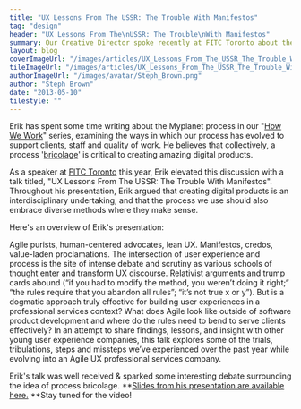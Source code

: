 ```yaml
---
title: "UX Lessons From The USSR: The Trouble With Manifestos"
tag: "design"
header: "UX Lessons From The\nUSSR: The Trouble\nWith Manifestos"
summary: Our Creative Director spoke recently at FITC Toronto about the intersection of user experience and process.
layout: blog
coverImageUrl: "/images/articles/UX_Lessons_From_The_USSR_The_Trouble_With_Manifestos/cover.jpg"
tileImageUrl: "/images/articles/UX_Lessons_From_The_USSR_The_Trouble_With_Manifestos/tile.jpg"
authorImageUrl: "/images/avatar/Steph_Brown.png"
author: "Steph Brown"
date: "2013-05-10"
tilestyle: ""
---
```


Erik has spent some time writing about the Myplanet process in our "[How We Work](http://www.youredm.com/2013/05/13/daft-punks-random-access-memories-leaked/)" series, examining the ways in which our process has evolved to support clients, staff and quality of work. He believes that collectively, a process '[bricolage](http://en.wikipedia.org/wiki/Bricolage)' is critical to creating amazing digital products. 

As a speaker at [FITC Toronto](http://fitc.ca/event/to13/) this year, Erik elevated this discussion with a talk titled, "UX Lessons From The USSR: The Trouble With Manifestos". Throughout his presentation, Erik argued that creating digital products is an interdisciplinary undertaking, and that the process we use should also embrace diverse methods where they make sense.

Here's an overview of Erik's presentation:

Agile purists, human-centered advocates, lean UX. Manifestos, credos, value-laden proclamations. The intersection of user experience and process is the site of intense debate and scrutiny as various schools of thought enter and transform UX discourse. Relativist arguments and trump cards abound (“if you had to modify the method, you weren’t doing it right;“ “the rules require that you abandon all rules”; “it’s not true x or y”). But is a dogmatic approach truly effective for building user experiences in a professional services context? What does Agile look like outside of software product development and where do the rules need to bend to serve clients effectively? In an attempt to share findings, lessons, and insight with other young user experience companies, this talk explores some of the trials, tribulations, steps and missteps we’ve experienced over the past year while evolving into an Agile UX professional services company.

Erik's talk was well received  &amp; sparked some interesting debate surrounding the idea of process bricolage. **[Slides from his presentation are available here.](http://www.slideshare.net/MyplanetDigital/ux-lessons-from-the-ussr-the-trouble-with-manifestos) **Stay tuned for the video! 

 
